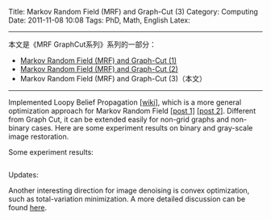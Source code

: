 Title: Markov Random Field (MRF) and Graph-Cut (3)
Category: Computing
Date: 2011-11-08 10:08
Tags: PhD, Math, English
Latex:


---

本文是《MRF GraphCut系列》系列的一部分：

* [Markov Random Field (MRF) and Graph-Cut (1)](/mrf-graphcut-1.html)
* [Markov Random Field (MRF) and Graph-Cut (2)](/mrf-graphcut-2.html)
* Markov Random Field (MRF) and Graph-Cut (3)（本文）

---

<style>.centered { max-width: 400px; display: block; margin-left: auto; margin-right: auto } </style>

Implemented Loopy Belief Propagation [[wiki]](http://en.wikipedia.org/wiki/Belief_propagation), which is a more general optimization approach for Markov Random Field [[post 1]](https://grapeot.me/markov-random-field-mrf-and-graph-cut-1.html) [[post 2]](https://grapeot.me/markov-random-field-mrf-and-graph-cut-2.html).
Different from Graph Cut, it can be extended easily for non-grid graphs and non-binary cases. Here are some experiment results on binary and gray-scale image restoration.

Some experiment results:

<img class="centered" src="/images/mrf_noisy_small.jpg" alt="" />

<img class="centered" src="/images/mrf_lbp_result.jpg" alt="" />

<img class="centered" src="/images/mrf_penguin.png" alt="" />

<img class="centered" src="/images/mrf_penguin_lbp.png" alt="" />

Updates:

Another interesting direction for image denoising is convex optimization, such as total-variation minimization.
A more detailed discussion can be found [here](/thoughts-about-convex-optimization.html).